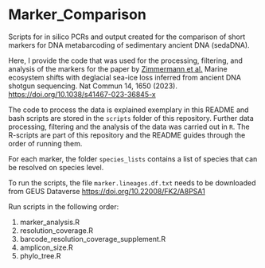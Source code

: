 # Marker_Comparison

Scripts for in silico PCRs and output created for the comparison of short markers for DNA metabarcoding of sedimentary ancient DNA (sedaDNA).

Here, I provide the code that was used for the processing, filtering, and analysis of the markers for the paper by [Zimmermann et al.](https://www.nature.com/articles/s41467-023-36845-x) Marine ecosystem shifts with deglacial sea-ice loss inferred from ancient DNA shotgun sequencing. Nat Commun 14, 1650 (2023). https://doi.org/10.1038/s41467-023-36845-x

The code to process the data is explained exemplary in this README and bash scripts are stored in the `scripts` folder of this repository. Further data processing, filtering and the analysis of the data was carried out in `R`. The R-scripts are part of this repository and the README guides through the order of running them.

For each marker, the folder `species_lists` contains a list of species that can be resolved on species level. 

To run the scripts, the file `marker.lineages.df.txt` needs to be downloaded from GEUS Dataverse https://doi.org/10.22008/FK2/A8PSA1

Run scripts in the following order:
1. marker_analysis.R
2. resolution_coverage.R
3. barcode_resolution_coverage_supplement.R 
4. amplicon_size.R
5. phylo_tree.R

